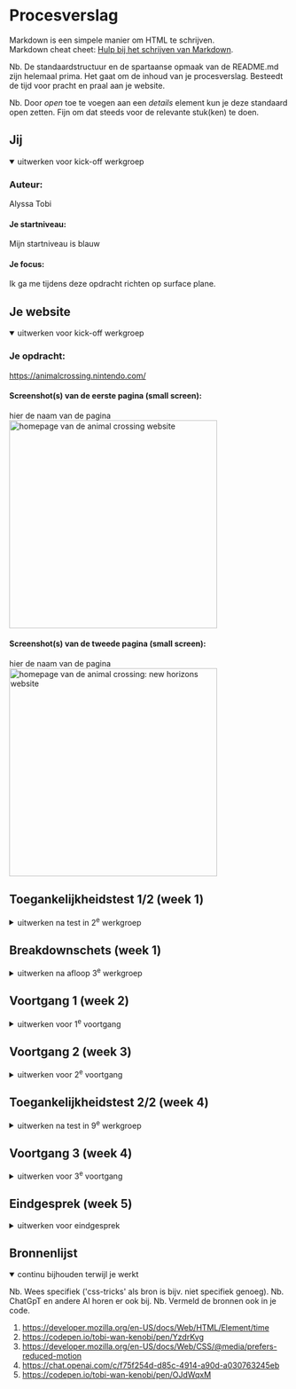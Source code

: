 # Procesverslag
Markdown is een simpele manier om HTML te schrijven.  
Markdown cheat cheet: [Hulp bij het schrijven van Markdown](https://github.com/adam-p/markdown-here/wiki/Markdown-Cheatsheet).

Nb. De standaardstructuur en de spartaanse opmaak van de README.md zijn helemaal prima. Het gaat om de inhoud van je procesverslag. Besteedt de tijd voor pracht en praal aan je website.

Nb. Door *open* toe te voegen aan een *details* element kun je deze standaard open zetten. Fijn om dat steeds voor de relevante stuk(ken) te doen.





## Jij

<details open>
  <summary>uitwerken voor kick-off werkgroep</summary>

  ### Auteur:
  Alyssa Tobi

  #### Je startniveau:
  Mijn startniveau is blauw

  #### Je focus:
  Ik ga me tijdens deze opdracht richten op surface plane.
 
</details>





## Je website

<details open>
  <summary>uitwerken voor kick-off werkgroep</summary>

  ### Je opdracht:
  https://animalcrossing.nintendo.com/

  #### Screenshot(s) van de eerste pagina (small screen): 
  hier de naam van de pagina  
  <img src="readme-images/animalCrossing-home1.jpg" width="375px" alt="homepage van de animal crossing website">

  #### Screenshot(s) van de tweede pagina (small screen):
  hier de naam van de pagina  
  <img src="readme-images/animalCrossing-2ePagina.jpg" width="375px" alt="homepage van de animal crossing: new horizons website">
 
</details>



## Toegankelijkheidstest 1/2 (week 1)

<details>
  <summary>uitwerken na test in 2<sup>e</sup> werkgroep</summary>

  ### Bevindingen
  Lijst met je bevindingen die in de test naar voren kwamen:
   Ik heb de checklist doorlopen en kwam erachter dat mijn site best goed scoorde. De pagina's die ik na wil maken hebben niet echt punten waar je tegenaan loopt qua toegankelijkheid als je bijvoorbeeld kijkt naar kleurenblind zijn of andere beperkingen qua zicht. Voor de rest was de lay-out zelf in mijn ogen ook toegankelijk op zowel desktop als mobiele versie.
</details>



## Breakdownschets (week 1)

<details>
  <summary>uitwerken na afloop 3<sup>e</sup> werkgroep</summary>

  ### de hele pagina: 
  <img src="readme-images/breakdownschets.jpg" width="375px" alt="breakdown van de hele pagina">

  ### dynamisch deel (bijv menu): 
  <img src="readme-images/dummy-plaatje.jpg" width="375px" alt="breakdown van een dynamisch deel">

  ### wellicht nog een dynamisch deel (bijv filter): 
  <img src="readme-images/dummy-plaatje.jpg" width="375px" alt="breakdown van nog een dynamisch deel">

</details>





## Voortgang 1 (week 2)

<details>
  <summary>uitwerken voor 1<sup>e</sup> voortgang</summary>

  ### Stand van zaken
  hier dit ging goed & dit was lastig (neem ook screenshots op van delen van je website en code)


  ### Agenda voor meeting
  samen met je groepje opstellen

  | student 1      | student 2          | student 3    | student 4        |
  | ---            | ---                | ---          | ---              |
  | dit bespreken  | en dit             | en ik dit    | en dan ik dat    |
  | en dat ook nog | dit als er tijd is | nog een punt | dit wil ik zeker |
  | ...            | ...                | ...          | ...              |


  ### Verslag van meeting
  hier na afloop snel de uitkomsten van de meeting vastleggen

  - punt 1
  - punt 2
  - nog een punt
  - ...

</details>





## Voortgang 2 (week 3)

<details>
  <summary>uitwerken voor 2<sup>e</sup> voortgang</summary>

  ### Stand van zaken
  hier dit ging goed & dit was lastig (neem ook screenshots op van delen van je website en code)


  ### Agenda voor meeting
  samen met je groepje opstellen

  | student 1      | student 2          | student 3    | student 4        |
  | ---            | ---                | ---          | ---              |
  | dit bespreken  | en dit             | en ik dit    | en dan ik dat    |
  | en dat ook nog | dit als er tijd is | nog een punt | dit wil ik zeker |
  | ...            | ...                | ...          | ...              |


  ### Verslag van meeting
  hier na afloop snel de uitkomsten van de meeting vastleggen

  - punt 1
  - punt 2
  - nog een punt
- ...

</details>





## Toegankelijkheidstest 2/2 (week 4)

<details>
  <summary>uitwerken na test in 9<sup>e</sup> werkgroep</summary>

  ### Bevindingen
  Lijst met je bevindingen die in de test naar voren kwamen (geef ook aan wat er verbeterd is):
  Leest alles voor maar onderscheid geen elementen. Hij leest alles aan één stuk door waardoor alles een groot stuk lijkt. Je hebt dus niet in de gaten wat precies bij wat hoort. Bij de eerste pagina heb ik buttons gebruikt voor het gedeelte waar je de verjaardagen kan zien per dag. Daar leest hij wel knop voor maar ook wat er in de knop te zien is. Echter wordt er niet gezegd waarvoor deze dient. Wat me ook opviel was dat hij elke link bezocht, link noemde. Voor de rest vind ik het lastig om te oordelen of alles duidelijk gestructureerd is voor een blind persoon besef ik me nu. Ik heb geprobeerd de meeste stukken aan te duiden met een h2, maar sommige stukken hadden in de originele versie ook geen titel als het waren.  

</details>





## Voortgang 3 (week 4)

<details>
  <summary>uitwerken voor 3<sup>e</sup> voortgang</summary>

  ### Stand van zaken
  hier dit ging goed & dit was lastig (neem ook screenshots op van delen van je website en code)


  ### Agenda voor meeting
  samen met je groepje opstellen

  | student 1      | student 2          | student 3    | student 4        |
  | ---            | ---                | ---          | ---              |
  | dit bespreken  | en dit             | en ik dit    | en dan ik dat    |
  | en dat ook nog | dit als er tijd is | nog een punt | dit wil ik zeker |
  | ...            | ...                | ...          | ...              |


  ### Verslag van meeting
  hier na afloop snel de uitkomsten van de meeting vastleggen

  - punt 1
  - punt 2
  - nog een punt
  - ...

</details>





## Eindgesprek (week 5)

<details>
  <summary>uitwerken voor eindgesprek</summary>

  ### Je uitkomst - karakteristiek screenshots:
  <img src="readme-images/dummy-plaatje.jpg" width="375px" alt="uitomst opdracht 1">


  ### Dit ging goed/Heb ik geleerd: 
  Korte omschrijving met plaatjes

  # 1. de algemene vormgeving van de site:
  Het was even weer opfrissen, maar uiteindelijk ging het positioneren en vormgeven best wel goed. Ik merk dat ik vergeleken de vorige programmeer vakken qua styling wel een stukje vooruit ben gegaan. Ik heb nu veel beter leren positioneren door veel te oefenen en dingen te proberen en dat heeft uiteindelijk wel goed uitgepakt vind ik. 
  
  # 2. hamburger menu:
  Ik vond dit in een vorige opdracht erg moeilijk, maar nu begreep ik het helemaal en vond ik het eigenlijk best makkelijk. Ik had het niet in een keer, maar dat kwam door die kleine foutjes die je snel over het hoofd ziet. Ik heb er dus wel lang aan gezeten, maar ik begrijp hem nu wel helemaal!
  <img src="readme-images/menuGoodSoup.jpegg" width="375px" alt="top">


  ### Dit was lastig/Is niet gelukt:
  Korte omschrijving met plaatjes:
  
  # 1. reduce motion button:
  Ik wilde eerst een reduce motion knop op mijn site zelf maken maar dat was me uiteindelijk niet gelukt. Ik heb de knoppen we gemaakt, maar het lukte me niet om deze actief te maken. Ik heb daar dus uiteindelijk de andere reduce motion optie gebruikt vanuit je instellingen en dat werkte wel.
  <img src="readme-images/reduceMotionFailure.jpeg" width="375px" alt="bummer">

  # 2. Scroll animatie:
  Ik wilde net als in het origineel dat mijn content zou verschijnen wanneer je de content op het scherm had bereikt. Dit wilde ik doen met keyframes en dan aansporen met javascript. Ik heb verschillende tutorials gevolgd en niks wilde werken... Ik had uiteindelijk wel een werkende animatie op de betreffende onderdelen, maar mijn content wilde op geen enkele manier blijven staan dus daar had ik ook niet veel aan. 
   <img src="readme-images/animatieSlideUpFailure.jpeg" width="375px" alt="bummer">
    <img src="readme-images/scrollCodeFailure.jpeg" width="375px" alt="bummer">

  # 3. interactief verjaardag gedeelte:  
  Ik wilde hier dat als je op de knoppen zou drukken dat er informatie van een andere verjaardag zou komen te staan. Ik ben vergeten om de code vast te leggen, maar ik gok dat ik een klein typefoutje over het hoofd heb gezien... Ik had net niet genoeg tijd om hier nog langer aan te werken, dus heb ik dat helaas moeten laten gaan. 
  <img src="readme-images/verjaardagSnippet.jpeg" width="375px" alt="bummer">

</details>





## Bronnenlijst

<details open>
  <summary>continu bijhouden terwijl je werkt</summary>

  Nb. Wees specifiek ('css-tricks' als bron is bijv. niet specifiek genoeg). 
  Nb. ChatGpT en andere AI horen er ook bij.
  Nb. Vermeld de bronnen ook in je code.

  1. https://developer.mozilla.org/en-US/docs/Web/HTML/Element/time
  2. https://codepen.io/tobi-wan-kenobi/pen/YzdrKvg
  3. https://developer.mozilla.org/en-US/docs/Web/CSS/@media/prefers-reduced-motion
  4. https://chat.openai.com/c/f75f254d-d85c-4914-a90d-a030763245eb
  5. https://codepen.io/tobi-wan-kenobi/pen/OJdWqxM


</details>